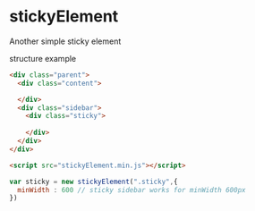 # stickyElement
Another simple sticky element

structure example
```html
<div class="parent">
  <div class="content">

  </div>
  <div class="sidebar">
    <div class="sticky">
    
    </div>
  </div>
</div>
```
```html
<script src="stickyElement.min.js"></script>
```
```javascript
var sticky = new stickyElement(".sticky",{
  minWidth : 600 // sticky sidebar works for minWidth 600px 
})
```

